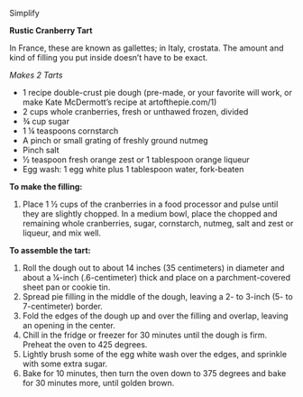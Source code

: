 Simplify

<i data-recipe="pie2" class="fa fa-shopping-basket" aria-hidden="true"></i>

<strong>Rustic Cranberry Tart</strong>
 
In France, these are known as gallettes; in Italy, crostata. The amount and kind of filling you put inside doesn’t have to be exact.
 
<em>Makes 2 Tarts</em>
 
<ul>
  <li>1 recipe double-crust pie dough (pre-made, or your favorite will work, or make Kate McDermott’s recipe at artofthepie.com/1)
  <li>2 cups whole cranberries, fresh or unthawed frozen, divided
  <li>¾ cup sugar
  <li>1 ¼  teaspoons cornstarch
  <li>A pinch or small grating of freshly ground nutmeg
  <li>Pinch salt
  <li>½ teaspoon fresh orange zest or 1 tablespoon orange liqueur
  <li>Egg wash: 1 egg white plus 1 tablespoon water, fork-beaten
</ul>

<strong>To make the filling:</strong>
<ol>
  <li>Place 1 ½ cups of the cranberries in a food processor and pulse until they are slightly chopped. In a medium bowl, place the chopped and remaining whole cranberries, sugar, cornstarch, nutmeg, salt and zest or liqueur, and mix well.
</ol>
 
<strong>To assemble the tart:</strong>
<ol>
  <li>Roll the dough out to about 14 inches (35 centimeters) in diameter and about a ¼-inch (.6-centimeter) thick and place on a parchment-covered sheet pan or cookie tin.
  <li>Spread pie filling in the middle of the dough, leaving a 2- to 3-inch (5- to 7-centimeter) border. 
  <li>Fold the edges of the dough up and over the filling and overlap, leaving an opening in the center.
  <li>Chill in the fridge or freezer for 30 minutes until the dough is firm. Preheat the oven to 425 degrees.
  <li>Lightly brush some of the egg white wash over the edges, and sprinkle with some extra sugar.
  <li>Bake for 10 minutes, then turn the oven down to 375 degrees and bake for 30 minutes more, until golden brown.
</ol>

